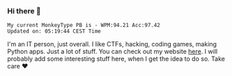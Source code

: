 ### Hi there 👋
<!-- PB START -->
```
My current MonkeyType PB is - WPM:94.21 Acc:97.42
Updated on: 05:19:44 CEST Time
```
<!-- PB END -->
I'm an IT person, just overall. I like CTFs, hacking, coding games, making Python apps. Just a lot of stuff.
You can check out my website [here](https://skill3472.github.io/).
I will probably add some interesting stuff here, when I get the idea to do so. Take care ❤️
